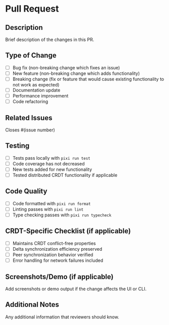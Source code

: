 # Pull Request

## Description
Brief description of the changes in this PR.

## Type of Change
- [ ] Bug fix (non-breaking change which fixes an issue)
- [ ] New feature (non-breaking change which adds functionality)
- [ ] Breaking change (fix or feature that would cause existing functionality to not work as expected)
- [ ] Documentation update
- [ ] Performance improvement
- [ ] Code refactoring

## Related Issues
Closes #(issue number)

## Testing
- [ ] Tests pass locally with `pixi run test`
- [ ] Code coverage has not decreased
- [ ] New tests added for new functionality
- [ ] Tested distributed CRDT functionality if applicable

## Code Quality
- [ ] Code formatted with `pixi run format`
- [ ] Linting passes with `pixi run lint`
- [ ] Type checking passes with `pixi run typecheck`

## CRDT-Specific Checklist (if applicable)
- [ ] Maintains CRDT conflict-free properties
- [ ] Delta synchronization efficiency preserved
- [ ] Peer synchronization behavior verified
- [ ] Error handling for network failures included

## Screenshots/Demo (if applicable)
Add screenshots or demo output if the change affects the UI or CLI.

## Additional Notes
Any additional information that reviewers should know.